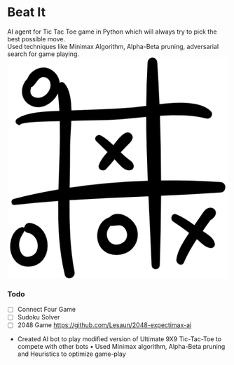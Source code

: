 # Beat It
AI agent for Tic Tac Toe game in Python which will always try to pick the best possible move. 
<br>
Used techniques like Minimax Algorithm, Alpha-Beta pruning, adversarial search for game playing.
![alt text](tictactoe.png)
### Todo
- [ ] Connect Four Game
- [ ] Sudoku Solver
- [ ] 2048 Game https://github.com/Lesaun/2048-expectimax-ai
* Created AI bot to play modified version of Ultimate 9X9 Tic-Tac-Toe to compete with other bots
• Used Minimax algorithm, Alpha-Beta pruning and Heuristics to optimize game-play
